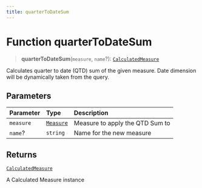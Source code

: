 ```yaml
---
title: quarterToDateSum
---
```


# Function quarterToDateSum

> **quarterToDateSum**(`measure`, `name`?): [`CalculatedMeasure`](../../../interfaces/interface.CalculatedMeasure.md)

Calculates quarter to date (QTD) sum of the given measure.
Date dimension will be dynamically taken from the query.

## Parameters

| Parameter | Type | Description |
| :------ | :------ | :------ |
| `measure` | [`Measure`](../../../interfaces/interface.Measure.md) | Measure to apply the QTD Sum to |
| `name`? | `string` | Name for the new measure |

## Returns

[`CalculatedMeasure`](../../../interfaces/interface.CalculatedMeasure.md)

A Calculated Measure instance

